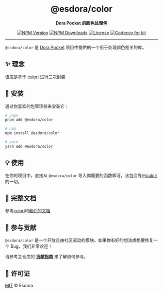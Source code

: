 <div align="center">
  <a name="readme-top"></a>

  <!-- 1. 包名 -->
  <h1>@esdora/color</h1>

  <!-- 2. 简短描述，连接到主品牌 -->
  <p><strong>Dora Pocket 的颜色处理包</strong></p>

  <!-- 3. 徽章，聚焦于本包 -->
  <p>
    <a href="https://npmjs.org/package/@esdora/color"><img src="https://img.shields.io/npm/v/@esdora/color.svg?style=flat-square" alt="NPM Version"></a>
    <a href="https://npmjs.org/package/@esdora/color"><img src="https://img.shields.io/npm/dm/@esdora/color.svg?style=flat-square" alt="NPM Downloads"></a>
    <a href="https://github.com/esdora-js/esdora/blob/main/LICENSE"><img src="https://img.shields.io/npm/l/@esdora/color.svg?style=flat-square" alt="License"></a>
    <a href="https://codecov.io/gh/esdora-js/esdora/branch/main"><img src="https://img.shields.io/codecov/c/github/esdora-js/esdora.svg?style=flat-square&flag=kit" alt="Codecov for kit"></a>
  </p>

</div>

---

`@esdora/color` 是 [Dora Pocket](https://github.com/esdora-js/esdora) 项目中提供的一个用于处理颜色相关的库。

## ✨ 理念

该库是基于 [culori](https://www.npmjs.com/package/culori) 进行二次封装

## 🚀 安装

通过你喜欢的包管理器来安装它：

```bash
# pnpm
pnpm add @esdora/color

# npm
npm install @esdora/color

# yarn
yarn add @esdora/color
```

## 💡 使用

在你的项目中，直接从 `@esdora/color` 导入你需要的函数即可，该包会导出[culori](https://www.npmjs.com/package/culori)的一切。

## 📖 完整文档

参考[culori](https://www.npmjs.com/package/culori)和[我们的文档](https://esdora.js.org/packages/color/)

## 🤝 参与贡献

`@esdora/color` 是一个开放且由社区驱动的模块。如果你有好的想法或想要修复一个 Bug，我们非常欢迎！

请参考主仓库的 **[贡献指南](https://github.com/esdora-js/esdora/blob/main/CONTRIBUTING.md)** 来了解如何参与。

## 📜 许可证

[MIT](https://github.com/esdora-js/esdora/blob/main/LICENSE) &copy; Esdora
